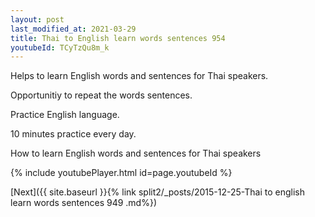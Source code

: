 ```yaml
---
layout: post
last_modified_at: 2021-03-29
title: Thai to English learn words sentences 954 
youtubeId: TCyTzQu8m_k
---
```

 
 
Helps to learn English words and sentences for Thai speakers.

Opportunitiy to repeat the words sentences. 

Practice English language. 
 
10 minutes practice every day. 
 
How to learn English words and sentences for Thai speakers 
 
{% include youtubePlayer.html id=page.youtubeId %}
 
 
[Next]({{ site.baseurl }}{% link  split2/_posts/2015-12-25-Thai to english learn words sentences 949 .md%})
 
